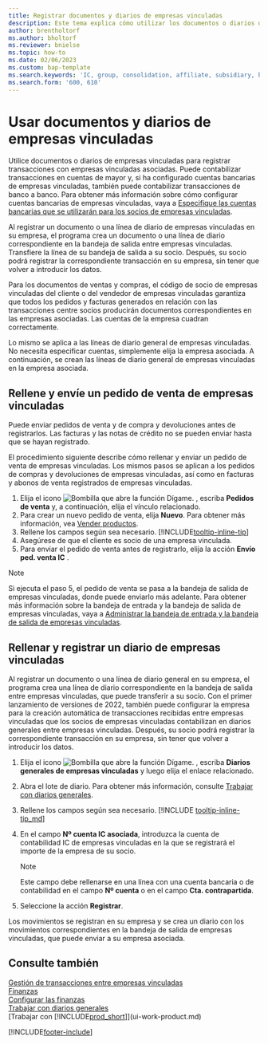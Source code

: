 ```yaml
---
title: Registrar documentos y diarios de empresas vinculadas
description: Este tema explica cómo utilizar los documentos o diarios de empresas vinculadas sirven para registrar transacciones con empresas vinculadas asociadas.
author: brentholtorf
ms.author: bholtorf
ms.reviewer: bnielse
ms.topic: how-to
ms.date: 02/06/2023
ms.custom: bap-template
ms.search.keywords: 'IC, group, consolidation, affiliate, subsidiary, bank-to-bank'
ms.search.form: '600, 610'
---
```

# <a name="work-with-intercompany-documents-and-journals"></a>Usar documentos y diarios de empresas vinculadas

Utilice documentos o diarios de empresas vinculadas para registrar transacciones con empresas vinculadas asociadas. Puede contabilizar transacciones en cuentas de mayor y, si ha configurado cuentas bancarias de empresas vinculadas, también puede contabilizar transacciones de banco a banco. Para obtener más información sobre cómo configurar cuentas bancarias de empresas vinculadas, vaya a [Especifique las cuentas bancarias que se utilizarán para los socios de empresas vinculadas](intercompany-how-setup.md#specify-the-bank-accounts-to-use-for-intercompany-partners).  

Al registrar un documento o una línea de diario de empresas vinculadas en su empresa, el programa crea un documento o una línea de diario correspondiente en la bandeja de salida entre empresas vinculadas. Transfiere la línea de su bandeja de salida a su socio. Después, su socio podrá registrar la correspondiente transacción en su empresa, sin tener que volver a introducir los datos.

Para los documentos de ventas y compras, el código de socio de empresas vinculadas del cliente o del vendedor de empresas vinculadas garantiza que todos los pedidos y facturas generados en relación con las transacciones centre socios producirán documentos correspondientes en las empresas asociadas. Las cuentas de la empresa cuadran correctamente.

Lo mismo se aplica a las líneas de diario general de empresas vinculadas. No necesita especificar cuentas, simplemente elija la empresa asociada. A continuación, se crean las líneas de diario general de empresas vinculadas en la empresa asociada.

## <a name="fill-in-and-send-an-intercompany-sales-order"></a>Rellene y envíe un pedido de venta de empresas vinculadas

Puede enviar pedidos de venta y de compra y devoluciones antes de registrarlos. Las facturas y las notas de crédito no se pueden enviar hasta que se hayan registrado.

El procedimiento siguiente describe cómo rellenar y enviar un pedido de venta de empresas vinculadas. Los mismos pasos se aplican a los pedidos de compras y devoluciones de empresas vinculadas, así como en facturas y abonos de venta registrados de empresas vinculadas.  

1. Elija el icono ![Bombilla que abre la función Dígame.](media/ui-search/search_small.png "Dígame qué desea hacer") , escriba **Pedidos de venta** y, a continuación, elija el vínculo relacionado.  
2. Para crear un nuevo pedido de venta, elija **Nuevo**. Para obtener más información, vea [Vender productos](sales-how-sell-products.md).  
3. Rellene los campos según sea necesario. [!INCLUDE[tooltip-inline-tip](includes/tooltip-inline-tip_md.md)]
4. Asegúrese de que el cliente es socio de una empresa vinculada.
5. Para enviar el pedido de venta antes de registrarlo, elija la acción **Envío ped. venta IC** .

> [!NOTE]
> Si ejecuta el paso 5, el pedido de venta se pasa a la bandeja de salida de empresas vinculadas, donde puede enviarlo más adelante. Para obtener más información sobre la bandeja de entrada y la bandeja de salida de empresas vinculadas, vaya a [Administrar la bandeja de entrada y la bandeja de salida de empresas vinculadas](intercompany-how-manage-intercompany-inbox.md).

## <a name="fill-in-and-post-an-intercompany-journal"></a>Rellenar y registrar un diario de empresas vinculadas

Al registrar un documento o una línea de diario general en su empresa, el programa crea una línea de diario correspondiente en la bandeja de salida entre empresas vinculadas, que puede transferir a su socio. Con el primer lanzamiento de versiones de 2022, también puede configurar la empresa para la creación automática de transacciones recibidas entre empresas vinculadas que los socios de empresas vinculadas contabilizan en diarios generales entre empresas vinculadas. Después, su socio podrá registrar la correspondiente transacción en su empresa, sin tener que volver a introducir los datos.

1. Elija el icono ![Bombilla que abre la función Dígame.](media/ui-search/search_small.png "Dígame qué desea hacer") , escriba **Diarios generales de empresas vinculadas** y luego elija el enlace relacionado.  
2. Abra el lote de diario. Para obtener más información, consulte [Trabajar con diarios generales](ui-work-general-journals.md).
3. Rellene los campos según sea necesario. [!INCLUDE [tooltip-inline-tip_md](../archive/invoicing/includes/tooltip-inline-tip_md.md)]
4. En el campo **Nº cuenta IC asociada**, introduzca la cuenta de contabilidad IC de empresas vinculadas en la que se registrará el importe de la empresa de su socio.

    > [!NOTE]
    > Este campo debe rellenarse en una línea con una cuenta bancaria o de contabilidad en el campo **Nº cuenta** o en el campo **Cta. contrapartida**.  
5. Seleccione la acción **Registrar**.

Los movimientos se registran en su empresa y se crea un diario con los movimientos correspondientes en la bandeja de salida de empresas vinculadas, que puede enviar a su empresa asociada.

## <a name="see-also"></a>Consulte también

[Gestión de transacciones entre empresas vinculadas](intercompany-manage.md)  
[Finanzas](finance.md)  
[Configurar las finanzas](finance-setup-finance.md)  
[Trabajar con diarios generales](ui-work-general-journals.md)  
[Trabajar con [!INCLUDE[prod_short](includes/prod_short.md)]](ui-work-product.md)


[!INCLUDE[footer-include](includes/footer-banner.md)]
